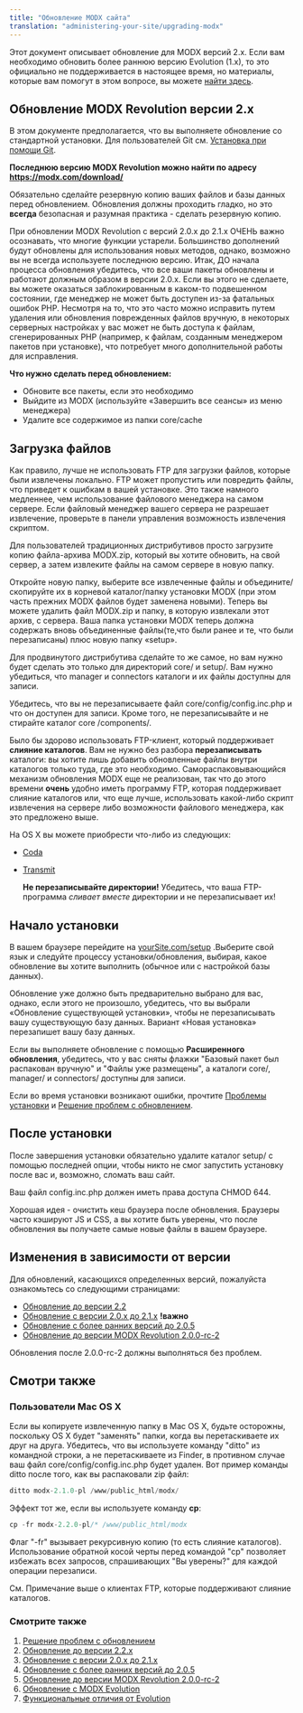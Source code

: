 ```yaml
---
title: "Обновление MODX сайта"
translation: "administering-your-site/upgrading-modx"
---
```


Этот документ описывает обновление для MODX версий 2.x. Если вам необходимо обновить более раннюю версию Evolution (1.x), то это официально не поддерживается в настоящее время, но материалы, которые вам помогут в этом вопросе, вы можете [найти здесь](display/revolution20/Upgrading+from+MODX+Evolution).

## Обновление MODX Revolution версии 2.x

 В этом документе предполагается, что вы выполняете обновление со стандартной установки. Для пользователей Git см. [Установка при помощи Git](getting-started/installation/git "Установка при помощи Git").

 **Последнюю версию MODX Revolution можно найти по адресу** **<https://modx.com/download/>**

 Обязательно сделайте резервную копию ваших файлов и базы данных перед обновлением. Обновления должны проходить гладко, но это **всегда** безопасная и разумная практика - сделать резервную копию.

 При обновлении MODX Revolution с версий 2.0.x до 2.1.x ОЧЕНЬ важно осознавать, что многие функции устарели. Большинство дополнений будут обновлены для использования новых методов, однако, возможно вы не всегда используете последнюю версию. Итак, ДО начала процесса обновления убедитесь, что все ваши пакеты обновлены и работают должным образом в версии 2.0.x. Если вы этого не сделаете, вы можете оказаться заблокированным в каком-то подвешенном состоянии, где менеджер не может быть доступен из-за фатальных ошибок PHP. Несмотря на то, что это часто можно исправить путем удаления или обновления поврежденных файлов вручную, в некоторых серверных настройках у вас может не быть доступа к файлам, сгенерированных PHP (например, к файлам, созданным менеджером пакетов при установке), что потребует много дополнительной работы для исправления.

**Что нужно сделать перед обновлением:**

- Обновите все пакеты, если это необходимо
- Выйдите из MODX (используйте «Завершить все сеансы» из меню менеджера)
- Удалите все содержимое из папки core/cache

## Загрузка файлов

 Как правило, лучше не использовать FTP для загрузки файлов, которые были извлечены локально. FTP может пропустить или повредить файлы, что приведет к ошибкам в вашей установке. Это также намного медленнее, чем использование файлового менеджера на самом сервере. Если файловый менеджер вашего сервера не разрешает извлечение, проверьте в панели управления возможность извлечения скриптом.

 Для пользователей традиционных дистрибутивов просто загрузите копию файла-архива MODX.zip, который вы хотите обновить, на свой сервер, а затем извлеките файлы на самом сервере в новую папку.

 Откройте новую папку, выберите все извлеченные файлы и объедините/скопируйте их в корневой каталог/папку установки MODX (при этом часть прежних MODX файлов будет заменена новыми). Теперь вы можете удалить файл MODX.zip и папку, в которую извлекали этот архив, с сервера. Ваша папка установки MODX теперь должна содержать вновь объединенные файлы(те,что были ранее и те, что были перезаписаны) плюс новую папку «setup».

 Для продвинутого дистрибутива сделайте то же самое, но вам нужно будет сделать это только для директорий core/ и setup/. Вам нужно убедиться, что manager и connectors каталоги и их файлы доступны для записи.

 Убедитесь, что вы не перезаписываете файл core/config/config.inc.php и что он доступен для записи. Кроме того, не перезаписывайте и не стирайте каталог core /components/.

 Было бы здорово использовать FTP-клиент, который поддерживает **слияние каталогов**. Вам не нужно без разбора **перезаписывать** каталоги: вы хотите лишь добавить обновленные файлы внутри каталогов только туда, где это необходимо. Самораспаковывающийся механизм обновления MODX еще не реализован, так что до этого времени **очень** удобно иметь программу FTP, которая поддерживает слияние каталогов или, что еще лучше, использовать какой-либо скрипт извлечения на сервере либо возможности файлового менеджера, как это предложено выше.

 На OS X вы можете приобрести что-либо из следующих:

- [Coda](http://panic.com/coda/)
- [Transmit](http://panic.com/transmit/)

  **Не перезаписывайте директории!**
 Убедитесь, что ваша FTP-программа _сливает вместе_ директории и не перезаписывает их!

## Начало установки

 В вашем браузере перейдите на [yourSite.com/setup](http://yourSite.com/setup) .Выберите свой язык и следуйте процессу установки/обновления, выбирая, какое обновление вы хотите выполнить (обычное или с настройкой базы данных).

 Обновление уже должно быть предварительно выбрано для вас, однако, если этого не произошло, убедитесь, что вы выбрали «Обновление существующей установки», чтобы не перезаписывать вашу существующую базу данных. Вариант «Новая установка» перезапишет вашу базу данных.

 Если вы выполняете обновление с помощью **Расширенного обновления**, убедитесь, что у вас сняты флажки "Базовый пакет был распакован вручную" и "Файлы уже размещены", а каталоги core/, manager/ и connectors/ доступны для записи.

 Если во время установки возникают ошибки, прочтите [Проблемы установки](getting-started/installation/troubleshooting "Проблемы установки") и  [Решение проблем с обновлением](getting-started/installation/troubleshooting "Troubleshooting Installation").

## После установки

 После завершения установки обязательно удалите каталог setup/ с помощью последней опции, чтобы никто не смог запустить установку после вас и, возможно, сломать ваш сайт.

 Ваш файл config.inc.php должен иметь права доступа CHMOD 644.

 Хорошая идея - очистить кеш браузера после обновления. Браузеры часто кэшируют JS и CSS, а вы хотите быть уверены, что после обновления вы получаете самые новые файлы в вашем браузере.

## Изменения в зависимости от версии

 Для обновлений, касающихся определенных версий, пожалуйста ознакомьтесь со следующими страницами:

- [Обновление до версии 2.2](administering-your-site/upgrading-modx/upgrading-to-2.2.x "Обновление до 2.2.x")
- [Обновление с версии 2.0.x до 2.1.x](administering-your-site/upgrading-modx/upgrading-from-2.0.x-to-2.1.x "Обновление с версии 2.0.x до 2.1.x") **!важно**
- [Обновление с более ранних версий до 2.0.5](administering-your-site/upgrading-modx/upgrading-from-versions-earlier-than-2.0.5 "Обновление с более ранних версий до 2.0.5")
- [Обновление до версии MODX Revolution 2.0.0-rc-2](administering-your-site/upgrading-modx/upgrading-to-revolution-2.0.0-rc-2 "Обновление до версии MODX Revolution 2.0.0-rc-2")

 Обновления после 2.0.0-rc-2 должны выполняться без проблем.

## Смотри также

### Пользователи Mac OS X

 Если вы копируете извлеченную папку в Mac OS X, будьте осторожны, поскольку OS X будет "заменять" папки, когда вы перетаскиваете их друг на друга. Убедитесь, что вы используете команду "ditto" из командной строки, а не перетаскиваете из Finder, в противном случае ваш файл core/config/config.inc.php будет удален. Вот пример команды ditto после того, как вы распаковали zip файл:

 ``` php
ditto modx-2.1.0-pl /www/public_html/modx/
```

 Эффект тот же, если вы используете команду **cp**:

 ``` php
cp -fr modx-2.2.0-pl/* /www/public_html/modx
```

 Флаг "-fr" вызывает рекурсивную копию (то есть слияние каталогов). Использование обратной косой черты перед командой "cp" позволяет избежать всех запросов, спрашивающих "Вы уверены?" для каждой операции перезаписи.

 См. Примечание выше о клиентах FTP, которые поддерживают слияние каталогов.

### Смотрите также

1. [Решение проблем с обновлением](getting-started/maintenance/upgrading/troubleshooting)
2. [Обновление до версии 2.2.x](administering-your-site/upgrading-modx/upgrading-to-2.2.x)
3. [Обновление с версии 2.0.x до 2.1.x](administering-your-site/upgrading-modx/upgrading-from-2.0.x-to-2.1.x)
4. [Обновление с более ранних версий до 2.0.5](administering-your-site/upgrading-modx/upgrading-from-versions-earlier-than-2.0.5)
5. [Обновление до версии MODX Revolution 2.0.0-rc-2](administering-your-site/upgrading-modx/upgrading-to-revolution-2.0.0-rc-2)
6. [Обновление с MODX Evolution](administering-your-site/upgrading-modx/upgrading-from-modx-evolution)
7. [Функциональные отличия от Evolution](administering-your-site/upgrading-modx/upgrading-from-modx-evolution/functional-changes-from-evolution)

